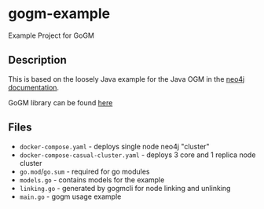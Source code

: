 # gogm-example
Example Project for GoGM

## Description
This is based on the loosely Java example for the Java OGM in the [neo4j documentation](https://neo4j.com/docs/ogm-manual/current/tutorial/).

GoGM library can be found [here](https://github.com/mindstand/gogm)

## Files
- `docker-compose.yaml` - deploys single node neo4j "cluster"
- `docker-compose-casual-cluster.yaml` - deploys 3 core and 1 replica node cluster
- `go.mod`/`go.sum` - required for go modules
- `models.go` - contains models for the example
- `linking.go` - generated by gogmcli for node linking and unlinking
- `main.go` - gogm usage example
